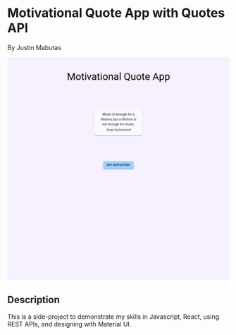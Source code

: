 # Motivational Quote App with Quotes API

By Justin Mabutas

![Project Image](./project-image.png)

## Description

This is a side-project to demonstrate my skills in Javascript, React, using REST APIs, and designing with Material UI.
